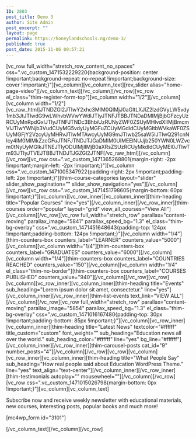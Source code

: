 ```yaml
---
ID: 2803
post_title: Demo 3
author: Site Admin
post_excerpt: ""
layout: page
permalink: https://honeylandschools.ng/demo-3/
published: true
post_date: 2015-11-06 09:57:21
---
```

[vc_row full_width="stretch_row_content_no_spaces" css=".vc_custom_1471532229220{background-position: center !important;background-repeat: no-repeat !important;background-size: cover !important;}"][vc_column][vc_column_text][rev_slider alias="home-page-video"][/vc_column_text][/vc_column][/vc_row][vc_row el_class="thim-register-form-top"][vc_column width="1/2"][/vc_column][vc_column width="1/2"][vc_raw_html]JTNDZGl2JTIwY2xhc3MlM0QlMjJ0aGltLXJlZ2lzdGVyLW5vdy1mb3JtJTIwdG9wLWhvbWVwYWdlJTIyJTNFJTBBJTNDaDMlMjBjbGFzcyUzRCUyMnRpdGxlJTIyJTNFJTNDc3BhbiUzRUNyZWF0ZSUyMHlvdXIlMjBmcmVlJTIwYWNjb3VudCUyMG5vdyUyMGFuZCUyMGdldCUyMGltbWVkaWF0ZSUyMGFjY2VzcyUyMHRvJTIwMTAwcyUyMG9mJTIwb25saW5lJTIwQ291cnNlcy4lM0MlMkZzcGFuJTNFJTNDJTJGaDMlM0UlMEElNUJjb250YWN0LWZvcm0tNyUyMGlkJTNEJTIyODUlMjIlMjB0aXRsZSUzRCUyMkdldCUyMEl0JTIwTm93JTIyJTVEJTBBJTNDJTJGZGl2JTNF[/vc_raw_html][/vc_column][/vc_row][vc_row css=".vc_custom_1471365268801{margin-right: -2px !important;margin-left: -2px !important;}"][vc_column css=".vc_custom_1471005347922{padding-right: 2px !important;padding-left: 2px !important;}"][thim-course-categories layout="slider" slider_show_pagination="" slider_show_navigation="yes"][/vc_column][/vc_row][vc_row css=".vc_custom_1471451798605{margin-bottom: 60px !important;}"][vc_column][vc_row_inner][vc_column_inner][thim-heading title="Popular Courses" line="yes"][/vc_column_inner][/vc_row_inner][thim-courses order="popular" layout="grid" view_all_courses="View All"][/vc_column][/vc_row][vc_row full_width="stretch_row" parallax="content-moving" parallax_image="5841" parallax_speed_bg="1.3" el_class="thim-bg-overlay" css=".vc_custom_1471451648643{padding-top: 124px !important;padding-bottom: 124px !important;}"][vc_column width="1/4"][thim-counters-box counters_label="LEARNER" counters_value="5000"][/vc_column][vc_column width="1/4"][thim-counters-box counters_label="GRADUATES" counters_value="6000"][/vc_column][vc_column width="1/4"][thim-counters-box counters_label="COUNTRIES REACHED" counters_value="150"][/vc_column][vc_column width="1/4" el_class="thim-no-border"][thim-counters-box counters_label="COURSES PUBLISHED" counters_value="940"][/vc_column][/vc_row][vc_row][vc_column][vc_row_inner][vc_column_inner][thim-heading title="Events" sub_heading="Lorem ipsum dolor sit amet, consectetur." line="yes"][/vc_column_inner][/vc_row_inner][thim-list-events text_link="VIEW ALL"][/vc_column][/vc_row][vc_row full_width="stretch_row" parallax="content-moving" parallax_image="5854" parallax_speed_bg="1.3" el_class="thim-bg-overlay" css=".vc_custom_1471016167480{padding-top: 30px !important;padding-bottom: 85px !important;}"][vc_column][vc_row_inner][vc_column_inner][thim-heading title="Latest News" textcolor="#ffffff" title_custom="custom" font_weight="" sub_heading="Education news all over the world." sub_heading_color="#ffffff" line="yes" bg_line="#ffffff"][/vc_column_inner][/vc_row_inner][thim-carousel-posts cat_id="9" number_posts="4"][/vc_column][/vc_row][vc_row][vc_column][vc_row_inner][vc_column_inner][thim-heading title="What People Say" sub_heading="How real people said about Education WordPress Theme." line="yes" text_align="text-center"][/vc_column_inner][/vc_row_inner][thim-testimonials autoplay="" mousewheel=""][/vc_column][/vc_row][vc_row css=".vc_custom_1471015026798{margin-bottom: 0px !important;}"][vc_column][vc_column_text]
<div class="thim-newlleter-homepage">
<p class="description">Subscribe now and receive weekly newsletter with educational materials, new courses, interesting posts, popular books and much more!</p>

[mc4wp_form id="3101"]</div>
[/vc_column_text][/vc_column][/vc_row]